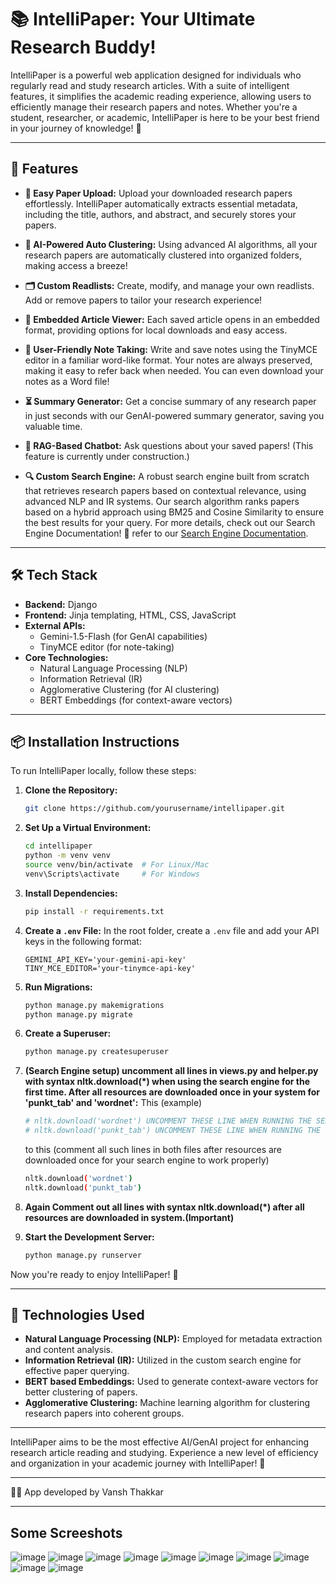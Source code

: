 # 📚 IntelliPaper: Your Ultimate Research Buddy!

IntelliPaper is a powerful web application designed for individuals who regularly read and study research articles. With a suite of intelligent features, it simplifies the academic reading experience, allowing users to efficiently manage their research papers and notes. Whether you're a student, researcher, or academic, IntelliPaper is here to be your best friend in your journey of knowledge! 🌟

---

## 🚀 Features

- **📄 Easy Paper Upload:** Upload your downloaded research papers effortlessly. IntelliPaper automatically extracts essential metadata, including the title, authors, and abstract, and securely stores your papers.

- **🤖 AI-Powered Auto Clustering:** Using advanced AI algorithms, all your research papers are automatically clustered into organized folders, making access a breeze!

- **🗂️ Custom Readlists:** Create, modify, and manage your own readlists. Add or remove papers to tailor your research experience!

- **📖 Embedded Article Viewer:** Each saved article opens in an embedded format, providing options for local downloads and easy access.

- **📝 User-Friendly Note Taking:** Write and save notes using the TinyMCE editor in a familiar word-like format. Your notes are always preserved, making it easy to refer back when needed. You can even download your notes as a Word file! 

- **⏳ Summary Generator:** Get a concise summary of any research paper in just seconds with our GenAI-powered summary generator, saving you valuable time.

- **🤖 RAG-Based Chatbot:** Ask questions about your saved papers! (This feature is currently under construction.)

- **🔍 Custom Search Engine:** A robust search engine built from scratch that retrieves research papers based on contextual relevance, using advanced NLP and IR systems. Our search algorithm ranks papers based on a hybrid approach using BM25 and Cosine Similarity to ensure the best results for your query. For more details, check out our Search Engine Documentation! 🚀 refer to our [Search Engine Documentation](SEARCH_ENGINE.md).

---

## 🛠️ Tech Stack

- **Backend:** Django
- **Frontend:** Jinja templating, HTML, CSS, JavaScript
- **External APIs:** 
  - Gemini-1.5-Flash (for GenAI capabilities)
  - TinyMCE editor (for note-taking)
- **Core Technologies:** 
  - Natural Language Processing (NLP)
  - Information Retrieval (IR)
  - Agglomerative Clustering (for AI clustering)
  - BERT Embeddings (for context-aware vectors)

---

## 📦 Installation Instructions

To run IntelliPaper locally, follow these steps:

1. **Clone the Repository:**
   ```bash
   git clone https://github.com/yourusername/intellipaper.git
   ```

2. **Set Up a Virtual Environment:**
   ```bash
   cd intellipaper
   python -m venv venv
   source venv/bin/activate  # For Linux/Mac
   venv\Scripts\activate     # For Windows
   ```

3. **Install Dependencies:**
   ```bash
   pip install -r requirements.txt
   ```

4. **Create a `.env` File:**
   In the root folder, create a `.env` file and add your API keys in the following format:
   ```plaintext
   GEMINI_API_KEY='your-gemini-api-key' 
   TINY_MCE_EDITOR='your-tinymce-api-key'
   ```

5. **Run Migrations:**
   ```bash
   python manage.py makemigrations
   python manage.py migrate
   ```

6. **Create a Superuser:**
   ```bash
   python manage.py createsuperuser
   ```
   
7. **(Search Engine setup) uncomment all lines in views.py and helper.py with syntax nltk.download(*) when using the search engine for the first time. After all resources are downloaded once in your system for 'punkt_tab' and 'wordnet':**
   This (example)
   ```bash
   # nltk.download('wordnet') UNCOMMENT THESE LINE WHEN RUNNING THE SEARCH ENGINE FOR FIRST TIME
   # nltk.download('punkt_tab') UNCOMMENT THESE LINE WHEN RUNNING THE SEARCH ENGINE FOR FIRST TIME
   ```
   to this (comment all such lines in both files after resources are downloaded once for your search engine to work properly)
   ```bash
   nltk.download('wordnet')
   nltk.download('punkt_tab')
   ```
8. **Again Comment out all lines with syntax nltk.download(*) after all resources are downloaded in system.(Important)**
   
9. **Start the Development Server:**
   ```bash
   python manage.py runserver
   ```

Now you're ready to enjoy IntelliPaper! 🎉

---

## 🧰 Technologies Used

- **Natural Language Processing (NLP):** Employed for metadata extraction and content analysis.
- **Information Retrieval (IR):** Utilized in the custom search engine for effective paper querying.
- **BERT based Embeddings:** Used to generate context-aware vectors for better clustering of papers.
- **Agglomerative Clustering:** Machine learning algorithm for clustering research papers into coherent groups.

---

IntelliPaper aims to be the most effective AI/GenAI project for enhancing research article reading and studying. Experience a new level of efficiency and organization in your academic journey with IntelliPaper! 🌈

---

👨‍💻 App developed by Vansh Thakkar

---
## Some Screeshots
![image](https://github.com/user-attachments/assets/6c86c8b1-1619-4466-9fe2-8c5ecbb4425c)
![image](https://github.com/user-attachments/assets/b0eeeabb-f830-49a6-94f4-205664201c5d)
![image](https://github.com/user-attachments/assets/d85a1937-c640-43f5-adba-ee7f34946984)
![image](https://github.com/user-attachments/assets/3289cce9-eb9d-4551-86fd-29c3fbe351a0)
![image](https://github.com/user-attachments/assets/4fc6e05e-b9fa-4c8b-9c81-9b4f1d3c6078)
![image](https://github.com/user-attachments/assets/432b2d5b-85b8-4827-ab30-16c73d011fe1)
![image](https://github.com/user-attachments/assets/044e9cfb-f8f9-4f49-b5a0-8d1eeb56e74e)
![image](https://github.com/user-attachments/assets/e8bc6c00-ba69-4b2a-b91b-c248cecdced7)
![image](https://github.com/user-attachments/assets/67efb429-5517-4a40-8da6-0fa143e74572)
![image](https://github.com/user-attachments/assets/1e35511c-803b-413d-b02d-a5a84870f2ca)





